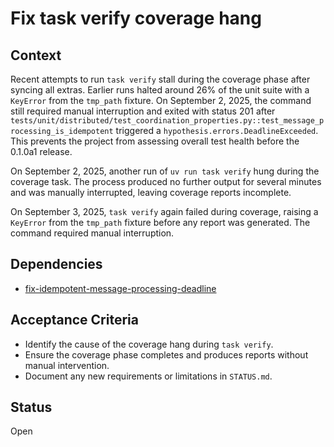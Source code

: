 # Fix task verify coverage hang

## Context
Recent attempts to run `task verify` stall during the coverage phase after
syncing all extras. Earlier runs halted around 26% of the unit suite with a
`KeyError` from the `tmp_path` fixture. On September 2, 2025, the command
still required manual interruption and exited with status 201 after
`tests/unit/distributed/test_coordination_properties.py::test_message_processing_is_idempotent`
triggered a `hypothesis.errors.DeadlineExceeded`. This prevents the project
from assessing overall test health before the 0.1.0a1 release.

On September 2, 2025, another run of `uv run task verify` hung during the
coverage task. The process produced no further output for several minutes and
was manually interrupted, leaving coverage reports incomplete.

On September 3, 2025, `task verify` again failed during coverage, raising a
`KeyError` from the `tmp_path` fixture before any report was generated. The
command required manual interruption.

## Dependencies
- [fix-idempotent-message-processing-deadline](archive/fix-idempotent-message-processing-deadline.md)

## Acceptance Criteria
- Identify the cause of the coverage hang during `task verify`.
- Ensure the coverage phase completes and produces reports without manual
  intervention.
- Document any new requirements or limitations in `STATUS.md`.

## Status
Open
